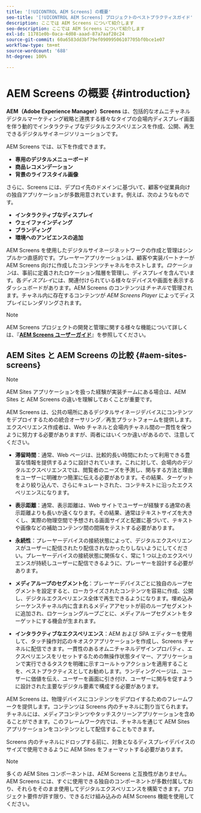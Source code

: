 ```yaml
---
title: '[!UICONTROL AEM Screens] の概要'
seo-title: '[!UICONTROL AEM Screens] プロジェクトのベストプラクティスガイド'
description: ここでは AEM Screens について紹介します
seo-description: ここでは AEM Screens について紹介します
exl-id: 11781e0b-0aca-4d08-aaad-87a7aaf28c24
source-git-commit: 60a6583dd3bf79ef09099506107705bf0bce1e07
workflow-type: tm+mt
source-wordcount: '688'
ht-degree: 100%

---
```


# AEM Screens の概要 {#introduction}

**AEM（Adobe Experience Manager）Screens** は、包括的なオムニチャネルデジタルマーケティング戦略と連携する様々なタイプの会場内ディスプレイ画面を伴う動的でインタラクティブなデジタルエクスペリエンスを作成、公開、再生できるデジタルサイネージソリューションです。

AEM Screens では、以下を作成できます。

* **専用のデジタルメニューボード**
* **商品レコメンデーション**
* **背景のライフスタイル画像**

さらに、Screens には、デプロイ先のドメインに基づいて、顧客や従業員向けの独自アプリケーションが多数用意されています。例えば、次のようなものです。

* **インタラクティブなディスプレイ**
* **ウェイファインディング**
* **ブランディング**
* **環境へのアンビエンスの追加**

AEM Screens を使用したデジタルサイネージネットワークの作成と管理はシンプルかつ直感的です。プレーヤーアプリケーションは、顧客や実装パートナーが AEM Screens 向けに作成したコンテンツチャネルをホストします。*ロケーション*&#x200B;は、事前に定義されたロケーション階層を管理し、ディスプレイを含んでいます。各&#x200B;*ディスプレイ*&#x200B;には、関連付けられている様々なデバイスや画面を表示するダッシュボードがあります。AEM Screens のコンテンツは&#x200B;*チャネル*&#x200B;で管理されます。チャネル内に存在するコンテンツが *AEM Screens Player* によってディスプレイにレンダリングされます。



>[!NOTE]
>
>AEM Screens プロジェクトの開発と管理に関する様々な機能について詳しくは、『**[AEM Screens ユーザーガイド](https://helpx.adobe.com/jp/experience-manager/6-5/screens/user-guide.html)**』を参照してください。

## AEM Sites と AEM Screens の比較 {#aem-sites-screens}

>[!NOTE]
>
>AEM Sites アプリケーションを扱った経験が実装チームにある場合は、AEM Sites と AEM Screens の違いを理解しておくことが重要です。

AEM Screens は、公共の場所にあるデジタルサイネージデバイスにコンテンツをデプロイするための統合オーサリング／再生プラットフォームを提供します。エクスペリエンス作成者は、Web チャネルと会場内チャネル間の一貫性を保つように努力する必要がありますが、両者にはいくつか違いがあるので、注意してください。

* **滞留時間**：通常、Web ページは、比較的長い時間にわたって利用できる豊富な情報を提供するように設計されています。これに対して、会場内のデジタルエクスペリエンスでは、閲覧者のニーズを予測し、関与する方法と理由をユーザーに明確かつ簡潔に伝える必要があります。その結果、ターゲットをより絞り込んで、さらにキュレートされた、コンテキストに沿ったエクスペリエンスになります。

* **表示距離**：通常、表示距離は、Web サイトでユーザーが経験する通常の表示距離よりも長いか遠くなります。その結果、通常はテキストサイズを大きくし、実際の物理空間で予想される画面サイズと配置に基づいて、テキストや画像などの補助コンテンツ間の間隔をテストする必要があります。

* **永続性**：プレーヤーデバイスの接続状態によって、デジタルエクスペリエンスがユーザーに配信されたり配信されなかったりしないようにしてください。プレーヤーデバイスの接続状態に関係なく、常に 1 つ以上のエクスペリエンスが持続しユーザーに配信できるように、プレーヤーを設計する必要があります。

* **メディアループのセグメント化**：プレーヤーデバイスごとに独自のループセグメントを設定すると、ローカライズされたコンテンツを容易に作成、公開し、デジタルエクスペリエンス全体で再生できるようになります。埋め込みシーケンスチャネル内に含まれるメディアアセットが前のループセグメントに追加され、ロケーショングループごとに、メディアループセグメントをターゲットにする機会が生まれます。

* **インタラクティブなエクスペリエンス**：AEM および SPA エディターを使用して、タッチ操作対応のキオスクアプリケーションを作成し、Screens チャネルに配信できます。一貫性のあるオムニチャネルデザインプロパティ、エクスペリエンスをリセットするための無操作状態タイマー、アプリケーションで実行できるタスクを明確に示すコールトゥアクションを適用することを、ベストプラクティスとしてお勧めします。ランディングページは、ユーザーに価値を伝え、ユーザーを画面に引き付け、ユーザーに関与を促すように設計された主要なデジタル要素で構成する必要があります。

AEM Screens は、物理デバイスにコンテンツをデプロイするためのフレームワークを提供します。コンテンツは Screens 内のチャネルに割り当てられます。チャネルには、メディアコンテンツやタッチスクリーンアプリケーションを含めることができます。このフレームワーク内では、チャネルを通じて AEM Sites アプリケーションをコンテンツとして配信することもできます。

Screens 内のチャネルにドロップする前に、対象となるディスプレイデバイスのサイズで使用できるように AEM Sites をフォーマットする必要があります。

>[!NOTE]
>多くの AEM Sites コンポーネントは、AEM Screens と互換性がありません。AEM Screens には、すぐに使用できる独自のコンポーネントが多数付属しており、それらをそのまま使用してデジタルエクスペリエンスを構築できます。プロジェクト要件が許す限り、できるだけ組み込みの AEM Screens 機能を使用してください。
